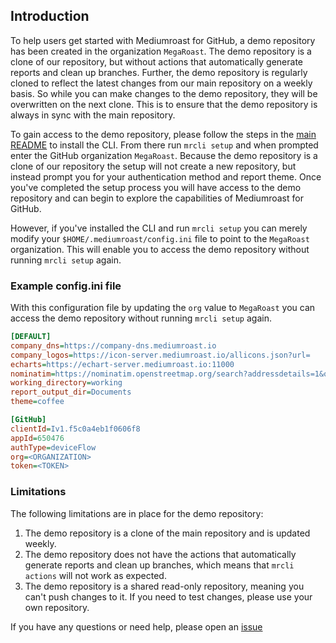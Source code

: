 ## Introduction
To help users get started with Mediumroast for GitHub, a demo repository has been created in the organization `MegaRoast`. The demo repository is a clone of our repository, but without actions that automatically generate reports and clean up branches. Further, the demo repository is regularly cloned to reflect the latest changes from our main repository on a weekly basis.  So while you can make changes to the demo repository, they will be overwritten on the next clone.  This is to ensure that the demo repository is always in sync with the main repository.

To gain access to the demo repository, please follow the steps in the [main README](https://github.com/mediumroast/mediumroast_js/blob/main/README.md#step-4---upgrade-the-cli) to install the CLI. From there run  `mrcli setup` and when prompted enter the GitHub organization `MegaRoast`.  Because the demo repository is a clone of our repository the setup will not create a new repository, but instead prompt you for your authentication method and report theme.  Once you've completed the setup process you will have access to the demo repository and can begin to explore the capabilities of Mediumroast for GitHub.

However, if you've installed the CLI and run `mrcli setup` you can merely modify your `$HOME/.mediumroast/config.ini` file to point to the `MegaRoast` organization.  This will enable you to access the demo repository without running `mrcli setup` again.

### Example config.ini file
With this configuration file by updating the `org` value to `MegaRoast` you can access the demo repository without running `mrcli setup` again.
```ini
[DEFAULT]
company_dns=https://company-dns.mediumroast.io
company_logos=https://icon-server.mediumroast.io/allicons.json?url=
echarts=https://echart-server.mediumroast.io:11000
nominatim=https://nominatim.openstreetmap.org/search?addressdetails=1&q=
working_directory=working
report_output_dir=Documents
theme=coffee

[GitHub]
clientId=Iv1.f5c0a4eb1f0606f8
appId=650476
authType=deviceFlow
org=<ORGANIZATION>
token=<TOKEN>
```

### Limitations
The following limitations are in place for the demo repository:

1. The demo repository is a clone of the main repository and is updated weekly.
2. The demo repository does not have the actions that automatically generate reports and clean up branches, which means that `mrcli actions` will not work as expected.
3. The demo repository is a shared read-only repository, meaning you can't push changes to it. If you need to test changes, please use your own repository.

If you have any questions or need help, please open an [issue](https://github.com/mediumroast/mediumroast_js/issues)